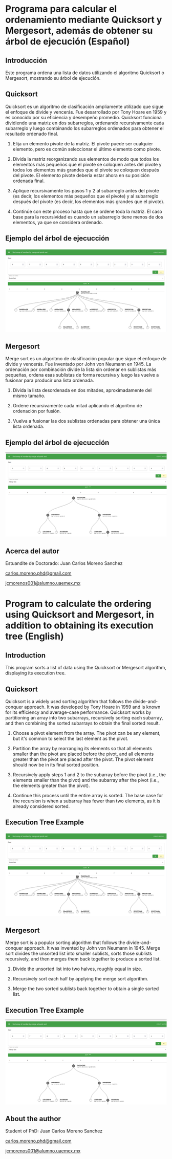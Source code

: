 # Programa para calcular el ordenamiento mediante Quicksort y Mergesort, además de obtener su árbol de ejecución (Español)

## Introducción

Este programa ordena una lista de datos utilizando el algoritmo Quicksort o Mergesort, mostrando su árbol de ejecución.

## Quicksort 

Quicksort es un algoritmo de clasificación ampliamente utilizado que sigue el enfoque de divide y vencerás. Fue desarrollado por Tony Hoare en 1959 y es conocido por su eficiencia y desempeño promedio. Quicksort funciona dividiendo una matriz en dos subarreglos, ordenando recursivamente cada subarreglo y luego combinando los subarreglos ordenados para obtener el resultado ordenado final.

1. Elija un elemento pivote de la matriz. El pivote puede ser cualquier elemento, pero es común seleccionar el último elemento como pivote.

2. Divida la matriz reorganizando sus elementos de modo que todos los elementos más pequeños que el pivote se coloquen antes del pivote y todos los elementos más grandes que el pivote se coloquen después del pivote. El elemento pivote debería estar ahora en su posición ordenada final.

3. Aplique recursivamente los pasos 1 y 2 al subarreglo antes del pivote (es decir, los elementos más pequeños que el pivote) y al subarreglo después del pivote (es decir, los elementos más grandes que el pivote).

4. Continúe con este proceso hasta que se ordene toda la matriz. El caso base para la recursividad es cuando un subarreglo tiene menos de dos elementos, ya que se considera ordenado.

## Ejemplo del árbol de ejecucción

![Quicksort](asserts/quicksort.png)

## Mergesort

Merge sort es un algoritmo de clasificación popular que sigue el enfoque de divide y vencerás. Fue inventado por John von Neumann en 1945. La ordenación por combinación divide la lista sin ordenar en sublistas más pequeñas, ordena esas sublistas de forma recursiva y luego las vuelve a fusionar para producir una lista ordenada.

1. Divida la lista desordenada en dos mitades, aproximadamente del mismo tamaño.

2. Ordene recursivamente cada mitad aplicando el algoritmo de ordenación por fusión.

3. Vuelva a fusionar las dos sublistas ordenadas para obtener una única lista ordenada.

## Ejemplo del árbol de ejecucción

![Mergeort](asserts/mergeSort.png)

## Acerca del autor 
Estuandite de Doctorado: Juan Carlos Moreno Sanchez

<carlos.moreno.phd@gmail.com>

<jcmorenos001@alumno.uaemex.mx>

# Program to calculate the ordering using Quicksort and Mergesort, in addition to obtaining its execution tree (English)

## Introduction
This program sorts a list of data using the Quicksort or Mergesort algorithm, displaying its execution tree.

## Quicksort 

Quicksort is a widely used sorting algorithm that follows the divide-and-conquer approach. It was developed by Tony Hoare in 1959 and is known for its efficiency and average-case performance. Quicksort works by partitioning an array into two subarrays, recursively sorting each subarray, and then combining the sorted subarrays to obtain the final sorted result.

1. Choose a pivot element from the array. The pivot can be any element, but it's common to select the last element as the pivot.

2. Partition the array by rearranging its elements so that all elements smaller than the pivot are placed before the pivot, and all elements greater than the pivot are placed after the pivot. The pivot element should now be in its final sorted position.

3. Recursively apply steps 1 and 2 to the subarray before the pivot (i.e., the elements smaller than the pivot) and the subarray after the pivot (i.e., the elements greater than the pivot).

4. Continue this process until the entire array is sorted. The base case for the recursion is when a subarray has fewer than two elements, as it is already considered sorted.

## Execution Tree Example

![Quicksort](asserts/quicksort.png)

## Mergesort

Merge sort is a popular sorting algorithm that follows the divide-and-conquer approach. It was invented by John von Neumann in 1945. Merge sort divides the unsorted list into smaller sublists, sorts those sublists recursively, and then merges them back together to produce a sorted list.

1. Divide the unsorted list into two halves, roughly equal in size.

2. Recursively sort each half by applying the merge sort algorithm.

3. Merge the two sorted sublists back together to obtain a single sorted list.

## Execution Tree Example

![Mergeort](asserts/mergeSort.png)


## About the author
Student of PhD: Juan Carlos Moreno Sanchez

<carlos.moreno.phd@gmail.com>

<jcmorenos001@alumno.uaemex.mx>